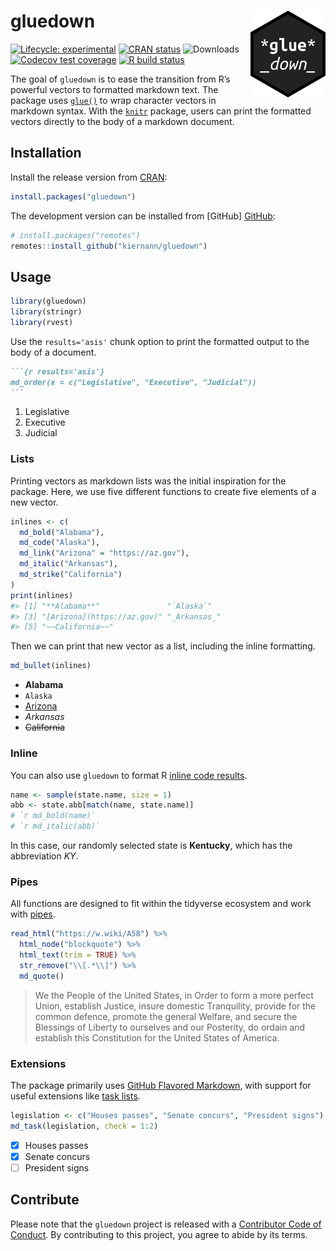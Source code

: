 
<!-- README.md is generated from README.Rmd. Please edit that file -->

# gluedown <img src="man/figures/logo.png" align="right" width="120" />

<!-- badges: start -->

[![Lifecycle:
experimental](https://img.shields.io/badge/lifecycle-maturing-blue.svg)](https://lifecycle.r-lib.org/articles/stages.html#maturing)
[![CRAN
status](https://www.r-pkg.org/badges/version/gluedown)](https://CRAN.R-project.org/package=gluedown)
![Downloads](https://cranlogs.r-pkg.org/badges/grand-total/gluedown)
[![Codecov test
coverage](https://img.shields.io/codecov/c/github/kiernann/gluedown/master.svg)](https://codecov.io/gh/kiernann/gluedown?branch=master')
[![R build
status](https://github.com/kiernann/gluedown/workflows/R-CMD-check/badge.svg)](https://github.com/kiernann/gluedown/actions)
<!-- badges: end -->

The goal of `gluedown` is to ease the transition from R’s powerful
vectors to formatted markdown text. The package uses
[`glue()`](https://github.com/tidyverse/glue) to wrap character vectors
in markdown syntax. With the [`knitr`](https://github.com/yihui/knitr)
package, users can print the formatted vectors directly to the body of a
markdown document.

## Installation

Install the release version from
[CRAN](https://cran.r-project.org/package=gluedown):

``` r
install.packages("gluedown")
```

The development version can be installed from \[GitHub\]
[GitHub](https://github.com/kiernann/gluedown):

``` r
# install.packages("remotes")
remotes::install_github("kiernann/gluedown")
```

## Usage

``` r
library(gluedown)
library(stringr)
library(rvest)
```

Use the `results='asis'` chunk option to print the formatted output to
the body of a document.

```` markdown
```{r results='asis'}
md_order(x = c("Legislative", "Executive", "Judicial"))
```
````

1.  Legislative
2.  Executive
3.  Judicial

### Lists

Printing vectors as markdown lists was the initial inspiration for the
package. Here, we use five different functions to create five elements
of a new vector.

``` r
inlines <- c(
  md_bold("Alabama"),
  md_code("Alaska"),
  md_link("Arizona" = "https://az.gov"),
  md_italic("Arkansas"),
  md_strike("California")
)
print(inlines)
#> [1] "**Alabama**"               "`Alaska`"                 
#> [3] "[Arizona](https://az.gov)" "_Arkansas_"               
#> [5] "~~California~~"
```

Then we can print that new vector as a list, including the inline
formatting.

``` r
md_bullet(inlines)
```

-   **Alabama**
-   `Alaska`
-   [Arizona](https://az.gov)
-   *Arkansas*
-   ~~California~~

### Inline

You can also use `gluedown` to format R [inline code
results](https://rmarkdown.rstudio.com/lesson-4.html).

``` r
name <- sample(state.name, size = 1)
abb <- state.abb[match(name, state.name)]
# `r md_bold(name)`
# `r md_italic(abb)`
```

In this case, our randomly selected state is **Kentucky**, which has the
abbreviation *KY*.

### Pipes

All functions are designed to fit within the tidyverse ecosystem and
work with [pipes](https://magrittr.tidyverse.org/reference/pipe.html).

``` r
read_html("https://w.wiki/A58") %>% 
  html_node("blockquote") %>% 
  html_text(trim = TRUE) %>% 
  str_remove("\\[.*\\]") %>% 
  md_quote()
```

> We the People of the United States, in Order to form a more perfect
> Union, establish Justice, insure domestic Tranquility, provide for the
> common defence, promote the general Welfare, and secure the Blessings
> of Liberty to ourselves and our Posterity, do ordain and establish
> this Constitution for the United States of America.

### Extensions

The package primarily uses [GitHub Flavored
Markdown](https://github.github.com/gfm/), with support for useful
extensions like [task
lists](https://help.github.com/en/articles/about-task-lists).

``` r
legislation <- c("Houses passes", "Senate concurs", "President signs")
md_task(legislation, check = 1:2)
```

-   [x] Houses passes
-   [x] Senate concurs
-   [ ] President signs

## Contribute

Please note that the `gluedown` project is released with a [Contributor
Code of Conduct](https://kiernann.com/gluedown/CODE_OF_CONDUCT.html). By
contributing to this project, you agree to abide by its terms.

<!-- links: start -->
<!-- links: end -->
